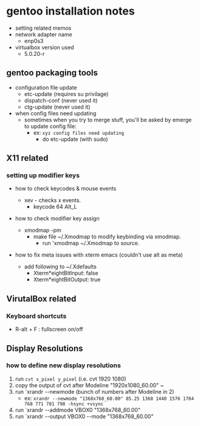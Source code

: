 # gentoo installation notes

* setting related memos
 * network adapter name
   * enp0s3
 * virtualbox version used
   * 5.0.20-r

## gentoo packaging tools
* configuration file update
  * etc-update (requires su privilage)
  * dispatch-conf (never used it)
  * ctg-update (never used it)
* when config files need updating
  * sometimes when you try to merge stuff, you'll be asked by emerge to update config file:
    * ex: `xyz config files need updating`
      * do etc-update (with sudo)  

## X11 related
### setting up modifier keys 
* how to check keycodes & mouse events
  * xev - checks x events.
    * keycode 64 Alt_L

* how to check modifier key assign
  * xmodmap -pm
    * make file ~/.Xmodmap to modify keybinding via xmodmap.
      * run 'xmodmap ~/.Xmodmap to source.

* how to fix meta issues with xterm emacs (couldn't use alt as meta)
  * add following to ~/.Xdefaults
    * Xterm*eightBitInput: false
    * Xterm*eightBitOutput: true

## VirutalBox related
### Keyboard shortcuts
* R-alt + F : fullscreen on/off


## Display Resolutions
### how to define new display resolutions
1. run `cvt x_pixel y_pixel` (i.e. cvt 1920 1080)
2. copy the output of cvt after Modeline "1920x1080_60.00" ~
3. run `xrandr --newmode (bunch of numbers after Modeline in 2)
   * ex: `xrandr --newmode "1368x768_60.00" 85.25 1368 1440 1576 1784 768 771 781 798 -hsync +vsync`
4. run `xrandr --addmode VBOX0 "1368x768_60.00"
5. run `xrandr --output VBOX0 --mode "1368x768_60.00"



